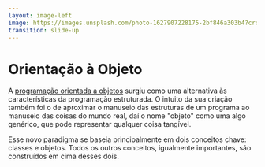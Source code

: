 ```yaml
---
layout: image-left
image: https://images.unsplash.com/photo-1627907228175-2bf846a303b4?crop=entropy&cs=tinysrgb&fit=max&fm=jpg&ixid=Mnw0MDk4NDh8MHwxfGFsbHx8fHx8fHx8fDE2NzgxMjE0NjE&ixlib=rb-4.0.3&q=80&w=1080
transition: slide-up
---
```


# Orientação à Objeto

<div>

A [programação orientada a objetos](https://www.alura.com.br/artigos/poo-programacao-orientada-a-objetos) surgiu como uma alternativa às características da programação estruturada. O intuito da sua criação também foi o de aproximar o manuseio das estruturas de um programa ao manuseio das coisas do mundo real, daí o nome "objeto" como uma algo genérico, que pode representar qualquer coisa tangível.

Esse novo paradigma se baseia principalmente em dois conceitos chave: classes e objetos. Todos os outros conceitos, igualmente importantes, são construídos em cima desses dois.

</div>